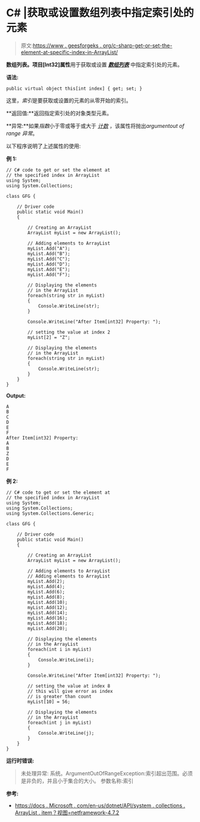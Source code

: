 # C# |获取或设置数组列表中指定索引处的元素

> 原文:[https://www . geesforgeks . org/c-sharp-get-or-set-the-element-at-specific-index-in-ArrayList/](https://www.geeksforgeeks.org/c-sharp-get-or-set-the-element-at-the-specified-index-in-arraylist/)

**数组列表。项目[Int32]属性**用于获取或设置 ***[数组列表](https://docs.microsoft.com/en-us/dotnet/api/system.collections.arraylist.item?view=netframework-4.7.2)*** 中指定索引处的元素。

**语法:**

```
public virtual object this[int index] { get; set; }
```

这里，*索引*是要获取或设置的元素的从零开始的索引。

**返回值:**返回指定索引处的对象类型元素。

**异常:**如果*指数*小于零或等于或大于 *[计数](https://www.geeksforgeeks.org/c-get-the-number-of-elements-actually-contained-in-the-arraylist/)* ，该属性将抛出*argumentout of range 异常*。

以下程序说明了上述属性的使用:

**例 1:**

```
// C# code to get or set the element at
// the specified index in ArrayList
using System;
using System.Collections;

class GFG {

    // Driver code
    public static void Main()
    {

        // Creating an ArrayList
        ArrayList myList = new ArrayList();

        // Adding elements to ArrayList
        myList.Add("A");
        myList.Add("B");
        myList.Add("C");
        myList.Add("D");
        myList.Add("E");
        myList.Add("F");

        // Displaying the elements
        // in the ArrayList
        foreach(string str in myList)
        {
            Console.WriteLine(str);
        }

        Console.WriteLine("After Item[int32] Property: ");

        // setting the value at index 2
        myList[2] = "Z";

        // Displaying the elements
        // in the ArrayList
        foreach(string str in myList)
        {
            Console.WriteLine(str);
        }
    }
}
```

**Output:**

```
A
B
C
D
E
F
After Item[int32] Property: 
A
B
Z
D
E
F

```

**例 2:**

```
// C# code to get or set the element at
// the specified index in ArrayList
using System;
using System.Collections;
using System.Collections.Generic;

class GFG {

    // Driver code
    public static void Main()
    {

        // Creating an ArrayList
        ArrayList myList = new ArrayList();

        // Adding elements to ArrayList
        // Adding elements to ArrayList
        myList.Add(2);
        myList.Add(4);
        myList.Add(6);
        myList.Add(8);
        myList.Add(10);
        myList.Add(12);
        myList.Add(14);
        myList.Add(16);
        myList.Add(18);
        myList.Add(20);

        // Displaying the elements
        // in the ArrayList
        foreach(int i in myList)
        {
            Console.WriteLine(i);
        }

        Console.WriteLine("After Item[int32] Property: ");

        // setting the value at index 8
        // this will give error as index
        // is greater than count
        myList[10] = 56;

        // Displaying the elements
        // in the ArrayList
        foreach(int j in myList)
        {
            Console.WriteLine(j);
        }
    }
}
```

**运行时错误:**

> 未处理异常:
> 系统。ArgumentOutOfRangeException:索引超出范围。必须是非负的，并且小于集合的大小。
> 参数名称:索引

**参考:**

*   [https://docs . Microsoft . com/en-us/dotnet/API/system . collections . ArrayList . item？视图=netframework-4.7.2](https://docs.microsoft.com/en-us/dotnet/api/system.collections.arraylist.item?view=netframework-4.7.2)